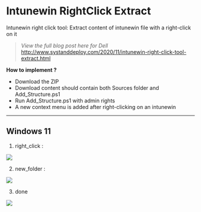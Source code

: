 # Intunewin RightClick Extract
Intunewin right click tool: Extract content of intunewin file with a right-click on it

> *View the full blog post here for Dell*
http://www.systanddeploy.com/2020/11/intunewin-right-click-tool-extract.html

**How to implement ?**
- Download the ZIP
- Download content should contain both Sources folder and Add_Structure.ps1
- Run Add_Structure.ps1 with admin rights
- A new context menu is added after right-clicking on an intunewin

---

## Windows 11
1. right_click :

[<img src="https://i.imgur.com/yYOWwMp.png">](https://i.imgur.com/yYOWwMp.png)

2. new_folder :

[<img src="https://i.imgur.com/Co9kQWW.png">](https://i.imgur.com/Co9kQWW.png)

3. done

[<img src="https://i.imgur.com/BuiAolf.png">](https://i.imgur.com/BuiAolf.png)

